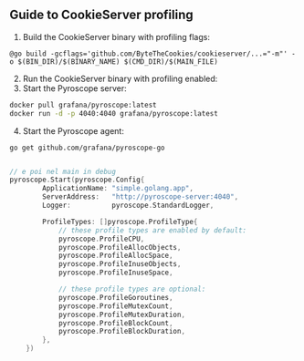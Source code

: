 ## Guide to CookieServer profiling


1. Build the CookieServer binary with profiling flags:

`@go build -gcflags='github.com/ByteTheCookies/cookieserver/...="-m"' -o $(BIN_DIR)/$(BINARY_NAME) $(CMD_DIR)/$(MAIN_FILE)`

2. Run the CookieServer binary with profiling enabled:
3. Start the Pyroscope server:
```sh
docker pull grafana/pyroscope:latest
docker run -d -p 4040:4040 grafana/pyroscope:latest
```

4. Start the Pyroscope agent:

`go get github.com/grafana/pyroscope-go`

```go

// e poi nel main in debug
pyroscope.Start(pyroscope.Config{
		ApplicationName: "simple.golang.app",
		ServerAddress:   "http://pyroscope-server:4040",
		Logger:          pyroscope.StandardLogger,

		ProfileTypes: []pyroscope.ProfileType{
			// these profile types are enabled by default:
			pyroscope.ProfileCPU,
			pyroscope.ProfileAllocObjects,
			pyroscope.ProfileAllocSpace,
			pyroscope.ProfileInuseObjects,
			pyroscope.ProfileInuseSpace,

			// these profile types are optional:
			pyroscope.ProfileGoroutines,
			pyroscope.ProfileMutexCount,
			pyroscope.ProfileMutexDuration,
			pyroscope.ProfileBlockCount,
			pyroscope.ProfileBlockDuration,
		},
	})
```
